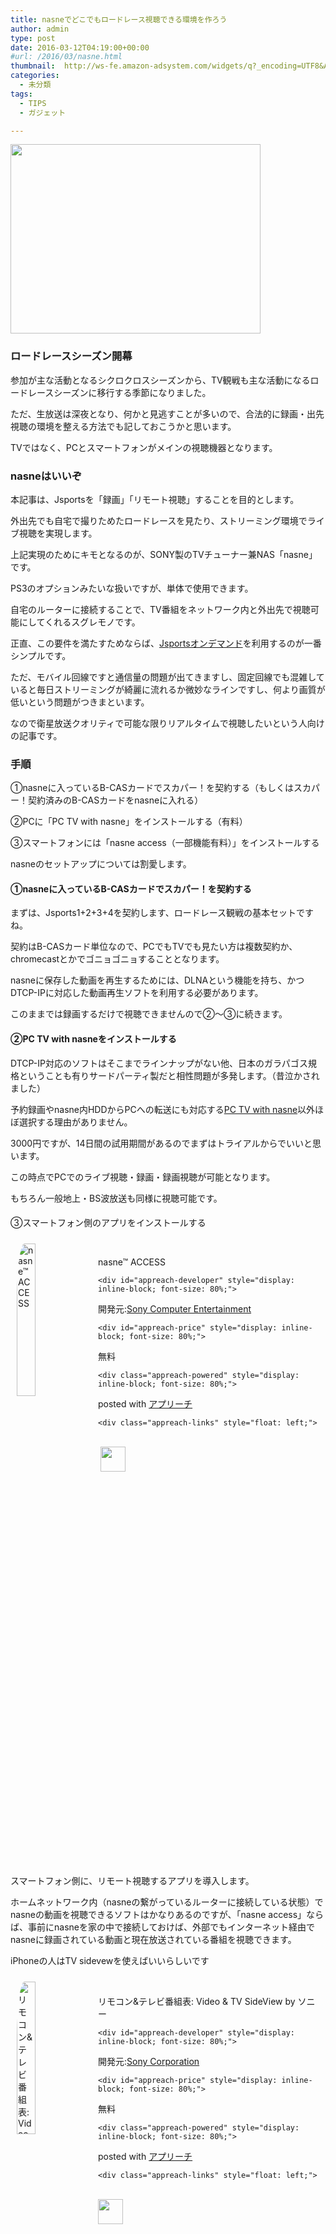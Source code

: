 ```yaml
---
title: nasneでどこでもロードレース視聴できる環境を作ろう
author: admin
type: post
date: 2016-03-12T04:19:00+00:00
#url: /2016/03/nasne.html
thumbnail:  http://ws-fe.amazon-adsystem.com/widgets/q?_encoding=UTF8&ASIN=B00UBS2OIC&Format=_SL250_&ID=AsinImage&MarketPlace=JP&ServiceVersion=20070822&WS=1&tag=gensobunya-.jpg
categories:
  - 未分類
tags:
  - TIPS
  - ガジェット

---
```

[<img border="0" src="http://ws-fe.amazon-adsystem.com/widgets/q?_encoding=UTF8&ASIN=B00UBS2OIC&Format=_SL250_&ID=AsinImage&MarketPlace=JP&ServiceVersion=20070822&WS=1&tag=gensobunya-22" height="303" width="400" />][1]<img alt="" border="0" src="http://ir-jp.amazon-adsystem.com/e/ir?t=gensobunya-22&l=as2&o=9&a=B00UBS2OIC" height="1" style="border: none !important; margin: 0px !important;" width="1" />

### ロードレースシーズン開幕

参加が主な活動となるシクロクロスシーズンから、TV観戦も主な活動になるロードレースシーズンに移行する季節になりました。

ただ、生放送は深夜となり、何かと見逃すことが多いので、合法的に録画・出先視聴の環境を整える方法でも記しておこうかと思います。

TVではなく、PCとスマートフォンがメインの視聴機器となります。

### nasneはいいぞ

本記事は、Jsportsを「録画」「リモート視聴」することを目的とします。

外出先でも自宅で撮りためたロードレースを見たり、ストリーミング環境でライブ視聴を実現します。

上記実現のためにキモとなるのが、SONY製のTVチューナー兼NAS「nasne」です。

PS3のオプションみたいな扱いですが、単体で使用できます。

自宅のルーターに接続することで、TV番組をネットワーク内と外出先で視聴可能にしてくれるスグレモノです。

正直、この要件を満たすためならば、<a href="http://front.jsports-ondemand.com/" target="_blank">Jsportsオンデマンド</a>を利用するのが一番シンプルです。

ただ、モバイル回線ですと通信量の問題が出てきますし、固定回線でも混雑していると毎日ストリーミングが綺麗に流れるか微妙なラインですし、何より画質が低いという問題がつきまといます。

なので衛星放送クオリティで可能な限りリアルタイムで視聴したいという人向けの記事です。

### 手順

①nasneに入っているB-CASカードでスカパー！を契約する（もしくはスカパー！契約済みのB-CASカードをnasneに入れる）

②PCに「PC TV with nasne」をインストールする（有料）

③スマートフォンには「nasne access（一部機能有料）」をインストールする

nasneのセットアップについては割愛します。

#### ①nasneに入っているB-CASカードでスカパー！を契約する

まずは、Jsports1+2+3+4を契約します、ロードレース観戦の基本セットですね。

契約はB-CASカード単位なので、PCでもTVでも見たい方は複数契約か、chromecastとかでゴニョゴニョすることとなります。

nasneに保存した動画を再生するためには、DLNAという機能を持ち、かつDTCP-IPに対応した動画再生ソフトを利用する必要があります。

このままでは録画するだけで視聴できませんので②～③に続きます。

#### ②PC TV with nasneをインストールする

DTCP-IP対応のソフトはそこまでラインナップがない他、日本のガラパゴス規格ということも有りサードパーティ製だと相性問題が多発します。（昔泣かされました）

予約録画やnasne内HDDからPCへの転送にも対応する<a href="http://www.sony.jp/playstation/store/products/nasne/pcnasne-dl/" target="_blank">PC TV with nasne</a>以外ほぼ選択する理由がありません。

3000円ですが、14日間の試用期間があるのでまずはトライアルからでいいと思います。

この時点でPCでのライブ視聴・録画・録画視聴が可能となります。

もちろん一般地上・BS波放送も同様に視聴可能です。

####
③スマートフォン側のアプリをインストールする

<div id="appreach-box" style="text-align: left;">
  <img alt="nasne™ ACCESS" src="http://lh4.ggpht.com/Bw0dNqtdEoEaaGhge-n3dreC5Gs4k_Mie-kUrZW8QuSi4euUtmMn9X5_uJ9zZtqOvwYV=w170" id="appreach-image" style="border-radius: 10%; float: left; margin: 10px; max-width: 120px; width: 25%;" /><br /> </p>

  <div class="appreach-info" style="margin: 10px;">
    <div id="appreach-appname">
nasne™ ACCESS


    <div id="appreach-developer" style="display: inline-block; font-size: 80%;">
開発元:<a href="https://play.google.com/store/apps/developer?id=Sony+Computer+Entertainment" id="appreach-developerurl" rel="nofollow" target="_blank">Sony Computer Entertainment</a>


    <div id="appreach-price" style="display: inline-block; font-size: 80%;">
無料


    <div class="appreach-powered" style="display: inline-block; font-size: 80%;">
posted with <a href="http://nabettu.github.io/appreach/" rel="nofollow" target="_blank" title="アプリーチ">アプリーチ</a>


    <div class="appreach-links" style="float: left;">
<div id="appreach-itunes-link" style="_display: inline; display: inline-block;">
</div>

<div id="appreach-gplay-link" style="_display: inline; display: inline-block;">
  <a href="https://play.google.com/store/apps/details?id=com.playstation.nasneaccess" id="appreach-gplay" rel="nofollow" target="_blank"><br /> <img src="http://nabettu.github.io/appreach/img/gplay_en.png" style="height: 40px;" /><br /> </a>
</div>

  </div>

  <div class="appreach-footer" style="clear: left; margin-bottom: 10px;">
  </div>
</div>

スマートフォン側に、リモート視聴するアプリを導入します。

ホームネットワーク内（nasneの繋がっているルーターに接続している状態）でnasneの動画を視聴できるソフトはかなりあるのですが、「nasne access」ならば、事前にnasneを家の中で接続しておけば、外部でもインターネット経由でnasneに録画されている動画と現在放送されている番組を視聴できます。

iPhoneの人はTV sidevewを使えばいいらしいです

<div id="appreach-box" style="text-align: left;">
  <img alt="リモコン&amp;テレビ番組表: Video &amp; TV SideView by ソニー" src="http://is1.mzstatic.com/image/thumb/Purple49/v4/0f/3d/8a/0f3d8ae4-edff-2e25-b71e-9825eaf426fa/source/512x512bb.jpg" id="appreach-image" style="border-radius: 10%; float: left; margin: 10px; max-width: 120px; width: 25%;" /><br /> </p>

  <div class="appreach-info" style="margin: 10px;">
    <div id="appreach-appname">
リモコン&テレビ番組表: Video & TV SideView by ソニー


    <div id="appreach-developer" style="display: inline-block; font-size: 80%;">
開発元:<a href="https://itunes.apple.com/jp/developer/sony-corporation/id371425038?uo=4" id="appreach-developerurl" rel="nofollow" target="_blank">Sony Corporation</a>


    <div id="appreach-price" style="display: inline-block; font-size: 80%;">
無料


    <div class="appreach-powered" style="display: inline-block; font-size: 80%;">
posted with <a href="http://nabettu.github.io/appreach/" rel="nofollow" target="_blank" title="アプリーチ">アプリーチ</a>


    <div class="appreach-links" style="float: left;">
<div id="appreach-itunes-link" style="_display: inline; display: inline-block;">
  <a href="https://itunes.apple.com/jp/app/rimokon-terebi-fan-zu-biao/id594171390?mt=8&uo=4&at=11lHd9" id="appreach-itunes" rel="nofollow" target="_blank"><br /> <img src="http://nabettu.github.io/appreach/img/itune_en.png" style="height: 40px;" /><br /> </a>
</div>

<div id="appreach-gplay-link" style="_display: inline; display: inline-block;">
</div>

  </div>

  <div class="appreach-footer" style="clear: left; margin-bottom: 10px;">
  </div>
</div>

### 構成図

文章だけで、ダラダラ書いてしまったので構成図だけ置いておきます。

出てくる機器全てでnasneに録画・保存してある動画と、視聴可能な番組をストリーミング視聴できます。

<div class="separator" style="clear: both; text-align: center;">

</div>

とても特殊な人向けの記事ですが、何人かには役に立つでしょう…

<div class="amazlet-box" style="margin-bottom: 0px;">
  <div class="amazlet-image" style="float: left; margin: 0px 12px 1px 0px;">
    <a href="http://www.amazon.co.jp/exec/obidos/ASIN/B00UBS2OIC/gensobunya-22/ref=nosim/" name="amazletlink" target="_blank"><img alt="nasne 1TBモデル (CECH-ZNR2J01)" src="https://images-fe.ssl-images-amazon.com/images/I/41kPTlyHj2L._SL160_.jpg" style="border: none;" /></a>
  </div>

  <div class="amazlet-info" style="line-height: 120%; margin-bottom: 10px;">
    <div class="amazlet-name" style="line-height: 120%; margin-bottom: 10px;">
<a href="http://www.amazon.co.jp/exec/obidos/ASIN/B00UBS2OIC/gensobunya-22/ref=nosim/" name="amazletlink" target="_blank">nasne 1TBモデル (CECH-ZNR2J01)</a></p>

<div class="amazlet-powered-date" style="font-size: 80%; line-height: 120%; margin-top: 5px;">
  posted with <a href="http://www.amazlet.com/" target="_blank" title="amazlet">amazlet</a> at 16.03.12
</div>


<div class="amazlet-detail">
ソニー・コンピュータエンタテインメント (2015-03-05)<br /> 売り上げランキング: 88


<div class="amazlet-sub-info" style="float: left;">
<div class="amazlet-link" style="margin-top: 5px;">
  <a href="http://www.amazon.co.jp/exec/obidos/ASIN/B00UBS2OIC/gensobunya-22/ref=nosim/" name="amazletlink" target="_blank">Amazon.co.jpで詳細を見る</a>
</div>

  </div>

  <div class="amazlet-footer" style="clear: left;">
  </div>
</div>


 [1]: http://www.amazon.co.jp/gp/product/B00UBS2OIC/ref=as_li_ss_il?ie=UTF8&camp=247&creative=7399&creativeASIN=B00UBS2OIC&linkCode=as2&tag=gensobunya-22